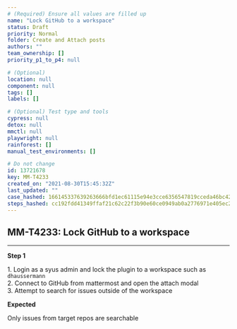 ```yaml
---
# (Required) Ensure all values are filled up
name: "Lock GitHub to a workspace"
status: Draft
priority: Normal
folder: Create and Attach posts
authors: ""
team_ownership: []
priority_p1_to_p4: null

# (Optional)
location: null
component: null
tags: []
labels: []

# (Optional) Test type and tools
cypress: null
detox: null
mmctl: null
playwright: null
rainforest: []
manual_test_environments: []

# Do not change
id: 13721678
key: MM-T4233
created_on: "2021-08-30T15:45:32Z"
last_updated: ""
case_hashed: 166145337639263666bfd1ec61115e94e3cce6356547819cceda46bc4270b37fbe67f90f36d322f6bb7579805222550b
steps_hashed: cc192fdd41349ffaf21c62c22f3b90e60ce0949ab0a2776971e405ec264afb174c9b18c6d964f3b74add8f790de62bea
---
```


<!-- (Auto-generated) Based on frontmatter's "key" and "name" -->

## MM-T4233: Lock GitHub to a workspace

---

**Step 1**

1\. Login as a syus admin and lock the plugin to a workspace such as `dhaussermann`\
2\. Connect to GitHub from mattermost and open the attach modal\
3\. Attempt to search for issues outside of the workspace

**Expected**

Only issues from target repos are searchable
